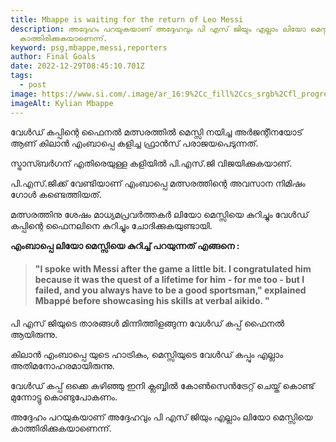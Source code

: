 ```yaml
---
title: Mbappe is waiting for the return of Leo Messi
description: അദ്ദേഹം പറയുകയാണ് അദ്ദേഹവും പി എസ് ജിയും എല്ലാം ലിയോ മെസ്സിയെ
  കാത്തിരിക്കുകയാണെന്ന്.
keyword: psg,mbappe,messi,reporters
author: Final Goals
date: 2022-12-29T08:45:10.701Z
tags:
  - post
image: https://www.si.com/.image/ar_16:9%2Cc_fill%2Ccs_srgb%2Cfl_progressive%2Cg_faces:center%2Cq_auto:good%2Cw_768/MTg3NDc2MTYxNTk5NjQ1MjQ0/kylian-mbappe2.jpg
imageAlt: Kylian Mbappe
---
```

വേൾഡ് കപ്പിന്റെ ഫൈനൽ മത്സരത്തിൽ മെസ്സി നയിച്ച അർജന്റീനയോട് ആണ് കിലാൻ എംബാപ്പെ കളിച്ച ഫ്രാൻസ് പരാജയപെടുന്നത്. 

സ്ട്രാസ്ബർഗന് എതിരെയുള്ള കളിയിൽ
പി.എസ്.ജി വിജയിക്കുകയാണ്. 

പി.എസ്.ജിക്ക് വേണ്ടിയാണ് എംബാപ്പെ മത്സരത്തിന്റെ അവസാന നിമിഷം ഗോൾ കണ്ടെത്തിയത്.


മത്സരത്തിനു ശേഷം മാധ്യമപ്രവർത്തകർ ലിയോ മെസ്സിയെ കുറിച്ചും വേൾഡ് കപ്പിന്റെ ഫൈനലിനെ കുറിച്ചും ചോദിക്കുകയുണ്ടായി.


**എംബാപ്പെ ലിയോ മെസ്സിയെ കുറിച്ച് പറയുന്നത് എങ്ങനെ :**

> #### **"I spoke with Messi after the game a little bit. I congratulated him because it was the quest of a lifetime for him - for me too - but I failed, and you always have to be a good sportsman," explained Mbappé before showcasing his skills at verbal aikido. "**

പി എസ് ജിയുടെ താരങ്ങൾ മിന്നിത്തിളങ്ങുന്ന വേൾഡ് കപ്പ് ഫൈനൽ ആയിരുന്നു.


കിലാൻ എംബാപ്പെ യുടെ ഹാട്രികും, മെസ്സിയുടെ വേൾഡ് കപ്പും എല്ലാം അതിമനോഹരമായിരുന്നു.


വേൾഡ് കപ്പ് ഒക്കെ കഴിഞ്ഞു ഇനി ക്ലബ്ബിൽ കോൺസെൻട്രേറ്റ് ചെയ്ത് കൊണ്ട് മുന്നോട്ടു കൊണ്ടുപോകണം.


അദ്ദേഹം പറയുകയാണ് അദ്ദേഹവും പി എസ് ജിയും എല്ലാം ലിയോ മെസ്സിയെ കാത്തിരിക്കുകയാണെന്ന്.